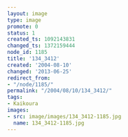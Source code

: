 ```yaml
---
layout: image
type: image
promote: 0
status: 1
created_ts: 1092143831
changed_ts: 1372159444
node_id: 1185
title: '134_3412'
created: '2004-08-10'
changed: '2013-06-25'
redirect_from:
- "/node/1185/"
permalink: "/2004/08/10/134_3412/"
tags:
- Kaikoura
images:
- src: image/images/134_3412-1185.jpg
  name: 134_3412-1185.jpg
---
```


